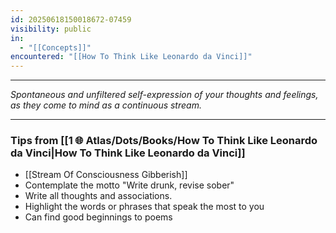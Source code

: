 ```yaml
---
id: 20250618150018672-07459
visibility: public
in:
  - "[[Concepts]]"
encountered: "[[How To Think Like Leonardo da Vinci]]"
---
```

---

*Spontaneous and unfiltered self-expression of your thoughts and feelings, as they come to mind as a continuous stream.*

---
### Tips from [[1  🌐  Atlas/Dots/Books/How To Think Like Leonardo da Vinci|How To Think Like Leonardo da Vinci]] 

- [[Stream Of Consciousness Gibberish]]
- Contemplate the motto "Write drunk, revise sober"
- Write all thoughts and associations.
- Highlight the words or phrases that speak the most to you
- Can find good beginnings to poems